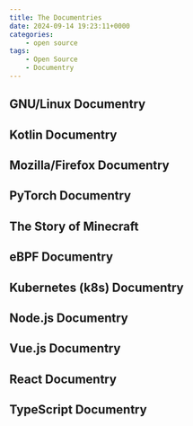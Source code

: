 ```yaml
---
title: The Documentries
date: 2024-09-14 19:23:11+0000
categories:
    - open source
tags:
    - Open Source
    - Documentry
---
```


<script defer src="/youtube.js" type="module"></script>
<!-- <script defer src="https://www.youtube.com/iframe_api" type="module"></script> -->

## **GNU/Linux Documentry**

<youtube-player video-id="k0RYQVkQmWU"></youtube-player>

## Kotlin Documentry

<youtube-player video-id="E8CtE7qTb-Q"></youtube-player>

## Mozilla/Firefox Documentry

<youtube-player video-id="4Q7FTjhvZ7Y"></youtube-player>

## PyTorch Documentry

<youtube-player video-id="rgP_LBtaUEc"></youtube-player>

## The Story of Minecraft

<youtube-player video-id="6dfncxXtH_o"></youtube-player>

<!-- ## Arduino Documentry

<youtube-player video-id="18539129"></youtube-player> -->

## eBPF Documentry

<youtube-player video-id="Wb_vD3XZYOA"></youtube-player>

## Kubernetes (k8s) Documentry

<youtube-player video-id="BE77h7dmoQU"></youtube-player>

## Node.js Documentry

<youtube-player video-id="LB8KwiiUGy0"></youtube-player>

## Vue.js Documentry

<youtube-player video-id="2EmYw-O-WLI"></youtube-player>

## React Documentry

<youtube-player video-id="8pDqJVdNa44"></youtube-player>

## TypeScript Documentry

<youtube-player video-id="U6s2pdxebSo"></youtube-player>
